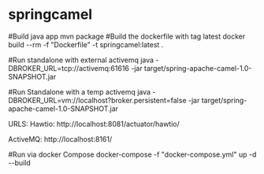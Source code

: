 # springcamel

#Build java app
mvn package
#Build the dockerfile with tag latest
docker build --rm -f "Dockerfile" -t springcamel:latest .


#Run standalone with external activemq
java -DBROKER_URL=tcp://activemq:61616 -jar target/spring-apache-camel-1.0-SNAPSHOT.jar

#Run Standalone with a temp activemq
java -DBROKER_URL=vm://localhost?broker.persistent=false -jar target/spring-apache-camel-1.0-SNAPSHOT.jar

URLS:
Hawtio:
http://localhost:8081/actuator/hawtio/

ActiveMQ:
http://localhost:8161/



#Run via docker Compose
docker-compose -f "docker-compose.yml" up -d --build